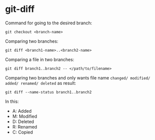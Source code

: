 # git-diff

Command for going to the desired branch:
```git
git checkout <branch-name>
```

Comparing two branches:
```git
git diff <branch1-name>..<branch2-name>
```

Comparing a file in two branches:
```git
git diff branch1..branch2 -- </path/to/filename>
```

Comparing two branches and only wants file name `changed/ modified/ added/ renamed/ deleted` as result:
```git
git diff --name-status branch1..branch2
```
In this:
* A: Added
* M: Modified
* D: Deleted
* R: Renamed
* C: Copied
